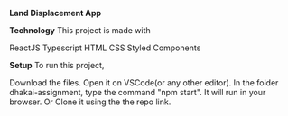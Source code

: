 **Land Displacement App**

**Technology**
This project is made with

ReactJS
Typescript
HTML
CSS
Styled Components

**Setup**
To run this project,

Download the files.
Open it on VSCode(or any other editor).
In the folder dhakai-assignment, type the command "npm start".
It will run in your browser.
Or Clone it using the the repo link.
